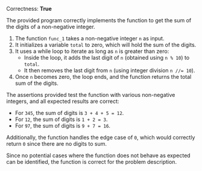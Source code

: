 Correctness: **True**

The provided program correctly implements the function to get the sum of the digits of a non-negative integer. 

1. The function `func_1` takes a non-negative integer `n` as input.
2. It initializes a variable `total` to zero, which will hold the sum of the digits.
3. It uses a while loop to iterate as long as `n` is greater than zero:
   - Inside the loop, it adds the last digit of `n` (obtained using `n % 10`) to `total`.
   - It then removes the last digit from `n` (using integer division `n //= 10`).
4. Once `n` becomes zero, the loop ends, and the function returns the total sum of the digits.

The assertions provided test the function with various non-negative integers, and all expected results are correct:
- For `345`, the sum of digits is `3 + 4 + 5 = 12`.
- For `12`, the sum of digits is `1 + 2 = 3`.
- For `97`, the sum of digits is `9 + 7 = 16`.

Additionally, the function handles the edge case of `0`, which would correctly return `0` since there are no digits to sum.

Since no potential cases where the function does not behave as expected can be identified, the function is correct for the problem description.